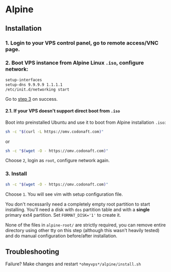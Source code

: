 # Alpine

## Installation

### 1. Login to your VPS control panel, go to remote access/VNC page.

### 2. Boot VPS instance from Alpine Linux `.iso`, configure network:

```bash
setup-interfaces
setup-dns 9.9.9.9 1.1.1.1
/etc/init.d/networking start
```

Go to [step 3](#3-install) on success.

#### 2.1. If your VPS doesn't support direct boot from `.iso`
Boot into preinstalled Ubuntu and use it to boot from Alpine installation `.iso`:

```bash
sh -c "$(curl -L https://omv.codonaft.com)"
```

or

```bash
sh -c "$(wget -O - https://omv.codonaft.com)"
```

Choose `2`, login as `root`, configure network again.

### 3. Install
```bash
sh -c "$(wget -O - https://omv.codonaft.com)"
```

Choose `1`. You will see vim with setup configuration file.

You don't necessarily need a completely empty root partition to start installing.
You'll need a disk with `dos` partition table and with a **single** primary ext4 partition.
Set `FORMAT_DISK='1'` to create it.

None of the files in `alpine-root/` are strictly required, you can remove entire directory using other tty on this step (although this wasn't heavily tested) and do manual configuration before/after installation.

## Troubleshooting
Failure? Make changes and restart `*ohmyvps*/alpine/install.sh`
